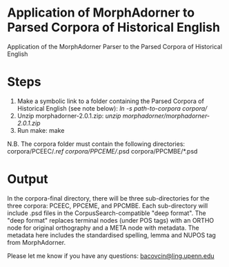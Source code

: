 # Application of MorphAdorner to Parsed Corpora of Historical English
Application of the MorphAdorner Parser to the Parsed Corpora of Historical English

# Steps
1. Make a symbolic link to a folder containing the Parsed Corpora of Historical English (see note below): *ln -s *path-to-corpora* corpora/*
2. Unzip morphadorner-2.0.1.zip: *unzip morphadorner/morphadorner-2.0.1.zip*
3. Run make: make

N.B. The corpora folder must contain the following directories:
corpora/PCEEC/*.ref
corpora/PPCEME/*.psd
corpora/PPCMBE/*.psd

# Output
In the corpora-final directory, there will be three sub-directories for the three corpora: PCEEC, PPCEME, and PPCMBE. Each sub-directory will include .psd files in the CorpusSearch-compatible "deep format". The "deep format" replaces terminal nodes (under POS tags) with an ORTHO node for original orthography and a META node with metadata. The metadata here includes the standardised spelling, lemma and NUPOS tag from MorphAdorner.

Please let me know if you have any questions: bacovcin@ling.upenn.edu
